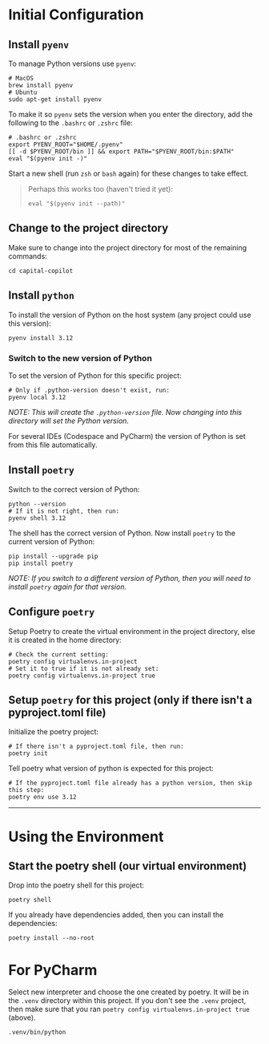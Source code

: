 [//]: # (Copyright © 2024 eContriver LLC)

# Initial Configuration

## Install `pyenv`

To manage Python versions use `pyenv`:
```shell
# MacOS
brew install pyenv
# Ubuntu
sudo apt-get install pyenv
```

To make it so `pyenv` sets the version when you enter the directory, add the following to the `.bashrc` or `.zshrc` file:
```shell
# .bashrc or .zshrc
export PYENV_ROOT="$HOME/.pyenv"
[[ -d $PYENV_ROOT/bin ]] && export PATH="$PYENV_ROOT/bin:$PATH"
eval "$(pyenv init -)"
```
Start a new shell (run `zsh` or `bash` again) for these changes to take effect.

> Perhaps this works too (haven't tried it yet):
> ```shell
> eval "$(pyenv init --path)"
> ```

## Change to the project directory

Make sure to change into the project directory for most of the remaining commands:
```shell
cd capital-copilot
```

## Install `python`

To install the version of Python on the host system (any project could use this version):
```shell
pyenv install 3.12
```

### Switch to the new version of Python

To set the version of Python for this specific project:
```shell
# Only if .python-version doesn't exist, run:
pyenv local 3.12
```
_NOTE: This will create the `.python-version` file. Now changing into this directory will set the Python version._

For several IDEs (Codespace and PyCharm) the version of Python is set from this file automatically.

## Install `poetry`

Switch to the correct version of Python:
```shell
python --version
# If it is not right, then run:
pyenv shell 3.12
```

The shell has the correct version of Python. Now install `poetry` to the current version of Python:
```shell
pip install --upgrade pip
pip install poetry
```
_NOTE: If you switch to a different version of Python, then you will need to install `poetry` again for that version._


## Configure `poetry` 

Setup Poetry to create the virtual environment in the project directory, else it is created in the home directory:
```shell
# Check the current setting:
poetry config virtualenvs.in-project
# Set it to true if it is not already set:
poetry config virtualenvs.in-project true
```

## Setup `poetry` for this project (only if there isn't a pyproject.toml file)

Initialize the poetry project:
```shell
# If there isn't a pyproject.toml file, then run:
poetry init
```

Tell poetry what version of python is expected for this project:
```shell
# If the pyproject.toml file already has a python version, then skip this step:
poetry env use 3.12
```

----
# Using the Environment

## Start the poetry shell (our virtual environment)

Drop into the poetry shell for this project:
```shell
poetry shell
```

If you already have dependencies added, then you can install the dependencies:
```shell
poetry install --no-root
```

# For PyCharm

Select new interpreter and choose the one created by poetry. It will be in the `.venv` directory within this project.
If you don't see the `.venv` project, then make sure that you ran `poetry config virtualenvs.in-project true` (above).
```shell
.venv/bin/python
```
